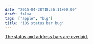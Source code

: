 ```yaml
---
date: "2015-04-28T18:56:11+00:00"
draft: false
tags: ["apple", "bug"]
title: "iOS status bar bug"
---
```

[The status and address bars are overlaid.](/img/2015-04-28-photo-post/c30e9bbc41fc15c12b362c50631b8e13239880066af26e6abe5ac5e3eb045ec3.jpg)
